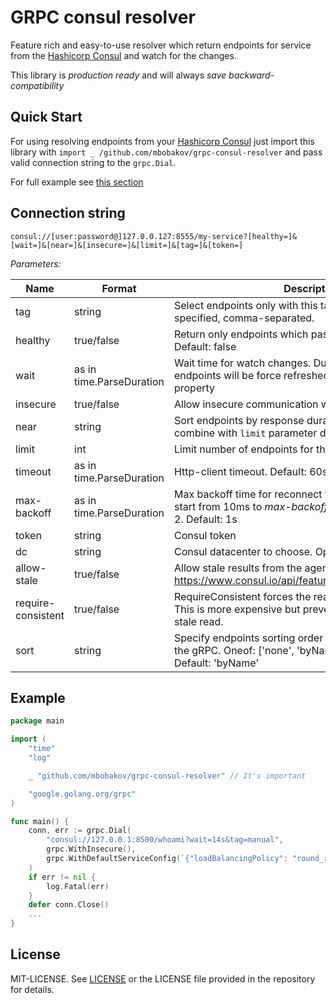 # GRPC consul resolver

Feature rich and easy-to-use resolver which return endpoints for service from the [Hashicorp Consul](https://www.consul.io) and watch for the changes.

This library is *production ready* and will always *save backward-compatibility*

## Quick Start

For using resolving endpoints from your [Hashicorp Consul](https://www.consul.io) just import this library with `import _ /github.com/mbobakov/grpc-consul-resolver` and pass valid connection string to the `grpc.Dial`.

For full example see [this section](#example)

## Connection string
`consul://[user:password@]127.0.0.127:8555/my-service?[healthy=]&[wait=]&[near=]&[insecure=]&[limit=]&[tag=]&[token=]`

*Parameters:*

| Name               | Format                   | Description                                                                                                                   |
|--------------------|--------------------------|-------------------------------------------------------------------------------------------------------------------------------|
| tag                | string                   | Select endpoints only with this tag. Multiple tags may be specified, comma-separated.                                                                                         |
| healthy            | true/false               | Return only endpoints which pass all health-checks. Default: false                                                            |
| wait               | as in time.ParseDuration | Wait time for watch changes. Due this time period endpoints will be force refreshed. Default: inherits agent property         |
| insecure           | true/false               | Allow insecure communication with Consul. Default: true                                                                       |
| near               | string                   | Sort endpoints by response duration. Can be efficient combine with `limit` parameter default: "_agent"                        |
| limit              | int                      | Limit number of endpoints for the service. Default: no limit                                                                  |
| timeout            | as in time.ParseDuration | Http-client timeout. Default: 60s                                                                                             |
| max-backoff        | as in time.ParseDuration | Max backoff time for reconnect to consul. Reconnects will start from 10ms to _max-backoff_ exponentialy with factor 2.  Default: 1s |
| token              | string                   | Consul token                                                                                                                  |
| dc                 | string                   | Consul datacenter to choose. Optional                                                                                         |
| allow-stale        | true/false               | Allow stale results from the agent. https://www.consul.io/api/features/consistency.html#stale                                 |
| require-consistent | true/false               | RequireConsistent forces the read to be fully consistent. This is more expensive but prevents ever performing a stale read.   |
| sort               | string                   | Specify endpoints sorting order before sending update to the gRPC. Oneof: ['none', 'byName', 'sameNodeFirst']. Default: 'byName' |

## Example
```go
package main

import (
	"time"
	"log"

	_ "github.com/mbobakov/grpc-consul-resolver" // It's important

	"google.golang.org/grpc"
)

func main() {
    conn, err := grpc.Dial(
        "consul://127.0.0.1:8500/whoami?wait=14s&tag=manual",
        grpc.WithInsecure(),
        grpc.WithDefaultServiceConfig(`{"loadBalancingPolicy": "round_robin"}`),
    )
    if err != nil {
        log.Fatal(err)
    }
    defer conn.Close()
    ...
}
```

## License

MIT-LICENSE. See [LICENSE](http://olivere.mit-license.org/)
or the LICENSE file provided in the repository for details.
